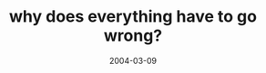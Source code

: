 ---
layout: base.njk
title : 'why does everything have to go wrong?' 
view_title : 'why does everything have to go wrong?' 
year : '2004' 
date : '2004-03-09' 
img_file : '/drawing/whydoeseverything.png' 
html_file : 'whydoeseverything' 
next_html : 'youwilllikeititsmade.html' 
year_order : '26' 
permalink : "title/{{html_file}}.html"
---